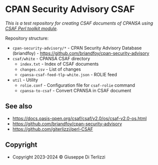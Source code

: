 # CPAN Security Advisory CSAF

*This is a test repository for creating CSAF documents of CPANSA using [CSAF Perl toolkit module](https://github.com/giterlizzi/perl-CSAF).*


Repository structure:

- `cpan-security-advisory/*` - CPAN Security Advisory Database (briandfoy) - https://github.com/briandfoy/cpan-security-advisory
- `csaf/white` - CPANSA CSAF directory
	- `index.txt` - Index of CSAF documents
	- `changes.csv` - List of changes
	- `cpansa-csaf-feed-tlp-white.json` - ROLIE feed
- `util` - Utility
	- `rolie.conf` - Configuration file for `csaf-rolie` command
	- `cpansa-to-csaf` - Convert CPANSA in CSAF document

## See also

- https://docs.oasis-open.org/csaf/csaf/v2.0/os/csaf-v2.0-os.html
- https://github.com/briandfoy/cpan-security-advisory
- https://github.com/giterlizzi/perl-CSAF

## Copyright

- Copyright 2023-2024 © Giuseppe Di Terlizzi
